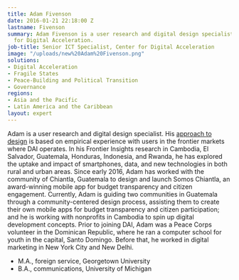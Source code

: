 ```yaml
---
title: Adam Fivenson
date: 2016-01-21 22:18:00 Z
lastname: Fivenson
summary: Adam Fivenson is a user research and digital design specialist at DAI’s Center
  for Digital Acceleration.
job-title: Senior ICT Specialist, Center for Digital Acceleration
image: "/uploads/new%20Adam%20Fivenson.png"
solutions:
- Digital Acceleration
- Fragile States
- Peace-Building and Political Transition
- Governance
regions:
- Asia and the Pacific
- Latin America and the Caribbean
layout: expert
---
```

Adam is a user research and digital design specialist. His [approach to design](https://www.thisishcd.com/episodes/24-adam-fiveson-using-a-human-centered-design-approach-to-design-foreign-aid-programs/) is based on empirical experience with users in the frontier markets where DAI operates. In his Frontier Insights research in Cambodia, El Salvador, Guatemala, Honduras, Indonesia, and Rwanda, he has explored the uptake and impact of smartphones, data, and new technologies in both rural and urban areas. Since early 2016, Adam has worked with the community of Chiantla, Guatemala to design and launch Somos Chiantla, an award-winning mobile app for budget transparency and citizen engagement. Currently, Adam is guiding two communities in Guatemala through a community-centered design process, assisting them to create their own mobile apps for budget transparency and citizen participation; and he is working with nonprofits in Cambodia to spin up digital development concepts. Prior to joining DAI, Adam was a Peace Corps volunteer in the Dominican Republic, where he ran a computer school for youth in the capital, Santo Domingo. Before that, he worked in digital marketing in New York City and New Delhi. 

* M.A., foreign service, Georgetown University
* B.A., communications, University of Michigan